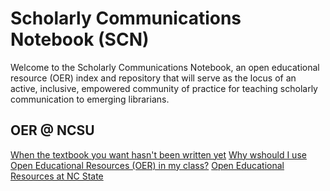 <html>
  <h1>
  Scholarly Communications Notebook (SCN)
  </h1>
  <body>
  Welcome to the Scholarly Communications Notebook, an open educational resource (OER) index and repository that will serve as the locus of an active, inclusive, empowered community of practice for teaching scholarly communication to emerging librarians.
  </body>
  <h2>
  OER @ NCSU
  </h2>
  <a href="https://www.lib.ncsu.edu/stories/when-textbook-you-need-hasnt-been-written-yet">When the textbook you want hasn't been written yet</a>
	<a href="https://www.lib.ncsu.edu/faq/why-should-i-use-open-educational-resources-oer-my-class">Why wshould I use Open Educational Resources (OER) in my class?</a>
	<a href="https://www.lib.ncsu.edu/open-educational-resources">Open Educational Resources at NC State</a>
</html>
